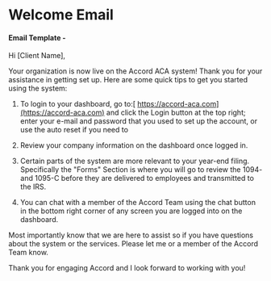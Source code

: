 # Welcome Email

#### Email Template - 

Hi \[Client Name\],

Your organization is now live on the Accord ACA system! Thank you for your assistance in getting set up. Here are some quick tips to get you started using the system:

1. To login to your dashboard, go to:[ https://accord-aca.com](https://accord-aca.com) and click the Login button at the top right; enter your e-mail and password that you used to set up the account, or use the auto reset if you need to

2. Review your company information on the dashboard once logged in.

3. Certain parts of the system are more relevant to your year-end filing. Specifically the "Forms" Section is where you will go to review the 1094- and 1095-C before they are delivered to employees and transmitted to the IRS.

4. You can chat with a member of the Accord Team using the chat button in the bottom right corner of any screen you are logged into on the dashboard.

Most importantly know that we are here to assist so if you have questions about the system or the services.  Please let me or a member of the Accord Team know.

Thank you for engaging Accord and I look forward to working with you!

